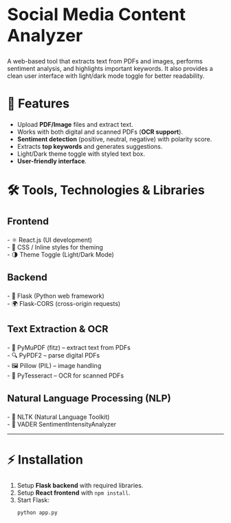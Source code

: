 <h1 style="font-size:40px;"> Social Media Content Analyzer</h1>

<p>
A web-based tool that extracts text from PDFs and images, performs sentiment analysis, 
and highlights important keywords. It also provides a clean user interface with 
light/dark mode toggle for better readability.
</p>



<h2 style="font-size:28px;">🚀 Features</h2>

- Upload **PDF/Image** files and extract text.  <br> 
- Works with both digital and scanned PDFs (**OCR support**).  <br> 
- **Sentiment detection** (positive, neutral, negative) with polarity score.  <br> 
- Extracts **top keywords** and generates suggestions.  <br> 
- Light/Dark theme toggle with styled text box.  <br> 
- **User-friendly interface**.  <br> 



<h2 style="font-size:28px;">🛠️ Tools, Technologies & Libraries</h2>

<h3 style="font-size:22px;">Frontend</h3>
- ⚛️ React.js (UI development) <br> 
- 🎨 CSS / Inline styles for theming  <br> 
- 🌗 Theme Toggle (Light/Dark Mode)  <br> 

<h3 style="font-size:22px;">Backend</h3>
- 🐍 Flask (Python web framework)  <br> 
- 🌍 Flask-CORS (cross-origin requests)  <br> 

<h3 style="font-size:22px;">Text Extraction & OCR</h3> 
- 📄 PyMuPDF (fitz) – extract text from PDFs  <br> 
- 🔍 PyPDF2 – parse digital PDFs  <br> 
- 🖼 Pillow (PIL) – image handling  <br> 
- 🤖 PyTesseract – OCR for scanned PDFs<br>   

<h3 style="font-size:22px;">Natural Language Processing (NLP)</h3>
- 🧠 NLTK (Natural Language Toolkit)  <br> 
- 📝 VADER SentimentIntensityAnalyzer <br>  

---

<h2 style="font-size:28px;">⚡ Installation</h2>

1. Setup **Flask backend** with required libraries.  
2. Setup **React frontend** with `npm install`.  
3. Start Flask:  
   ```bash
   python app.py
